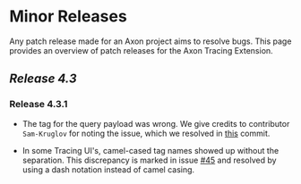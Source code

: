 # Minor Releases

Any patch release made for an Axon project aims to resolve bugs.
This page provides an overview of patch releases for the Axon Tracing Extension.

## _Release 4.3_

### Release 4.3.1

* The tag for the query payload was wrong.
  We give credits to contributor `Sam-Kruglov` for noting the issue, which we resolved in [this](https://github.com/AxonFramework/extension-tracing/commit/72c8b15fec144c62fe6115d4993d60ab93ecee07) commit.

* In some Tracing UI's, camel-cased tag names showed up without the separation.
  This discrepancy is marked in issue [#45](https://github.com/AxonFramework/extension-tracing/issues/45) and resolved by using a dash notation instead of camel casing.
 
